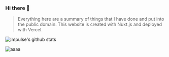 ### Hi there 👋
> Everything here are a summary of things that I have done and put into the public domain.
> This website is created with Nuxt.js and deployed with Vercel.

![impulse's github stats](https://github-readme-stats.vercel.app/api?username=thefubon&include_all_commits=true&hide_title=true&count_private=true&show_icons=true&count_private=true&title_color=5A67D8&icon_color=5A67D8&text_color=374151&bg_color=ffffff)

![aaaa](https://github-readme-stats.vercel.app/api/top-langs/?username=thefubon&hide=javascript,html&layout=compact&title_color=5A67D8&icon_color=5A67D8&text_color=374151&bg_color=ffffff)
